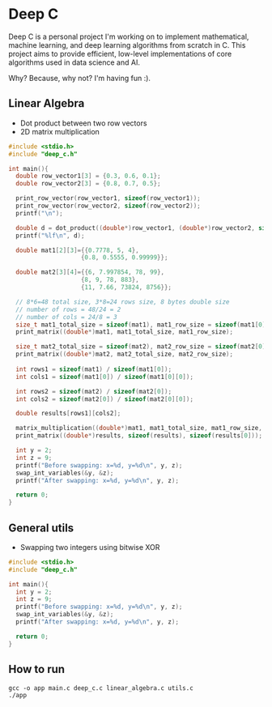 # Deep C

Deep C is a personal project I'm working on to implement mathematical, machine learning, and deep learning algorithms from scratch in C. This project aims to provide efficient, low-level implementations of core algorithms used in data science and AI.

Why? Because, why not? I'm having fun :).

## Linear Algebra
* Dot product between two row vectors
* 2D matrix multiplication
```C
#include <stdio.h>
#include "deep_c.h"

int main(){
  double row_vector1[3] = {0.3, 0.6, 0.1};
  double row_vector2[3] = {0.8, 0.7, 0.5};

  print_row_vector(row_vector1, sizeof(row_vector1));
  print_row_vector(row_vector2, sizeof(row_vector2));
  printf("\n");

  double d = dot_product((double*)row_vector1, (double*)row_vector2, sizeof(row_vector1));
  printf("%lf\n", d);

  double mat1[2][3]={{0.7778, 5, 4},
                    {0.8, 0.5555, 0.99999}};

  double mat2[3][4]={{6, 7.997854, 78, 99},
                    {8, 9, 78, 883},
                    {11, 7.66, 73824, 8756}};

  // 8*6=48 total size, 3*8=24 rows size, 8 bytes double size
  // number of rows = 48/24 = 2
  // number of cols = 24/8 = 3
  size_t mat1_total_size = sizeof(mat1), mat1_row_size = sizeof(mat1[0]); 
  print_matrix((double*)mat1, mat1_total_size, mat1_row_size);

  size_t mat2_total_size = sizeof(mat2), mat2_row_size = sizeof(mat2[0]); 
  print_matrix((double*)mat2, mat2_total_size, mat2_row_size);
  
  int rows1 = sizeof(mat1) / sizeof(mat1[0]);
  int cols1 = sizeof(mat1[0]) / sizeof(mat1[0][0]);

  int rows2 = sizeof(mat2) / sizeof(mat2[0]);
  int cols2 = sizeof(mat2[0]) / sizeof(mat2[0][0]);

  double results[rows1][cols2];

  matrix_multiplication((double*)mat1, mat1_total_size, mat1_row_size, (double*)mat2,  mat2_total_size, mat2_row_size, (double*)results);
  print_matrix((double*)results, sizeof(results), sizeof(results[0]));

  int y = 2;
  int z = 9;
  printf("Before swapping: x=%d, y=%d\n", y, z);
  swap_int_variables(&y, &z);
  printf("After swapping: x=%d, y=%d\n", y, z);

  return 0;
}
```

## General utils
* Swapping two integers using bitwise XOR
```C
#include <stdio.h>
#include "deep_c.h"

int main(){
  int y = 2;
  int z = 9;
  printf("Before swapping: x=%d, y=%d\n", y, z);
  swap_int_variables(&y, &z);
  printf("After swapping: x=%d, y=%d\n", y, z);

  return 0;
}
```

## How to run
```
gcc -o app main.c deep_c.c linear_algebra.c utils.c
./app
```
